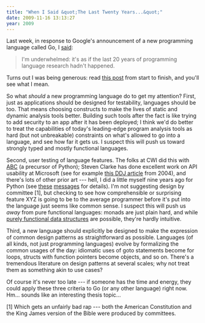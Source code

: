 ```yaml
---
title: "When I Said &quot;The Last Twenty Years...&quot;"
date: 2009-11-16 13:13:27
year: 2009
---
```

<p>Last week, in response to Google's announcement of a new programming language called Go, I <a href="http://pyre.third-bit.com/blog/archives/3161.html">said</a>:<p>
<blockquote>I'm underwhelmed: it's as if the last 20 years of programming language research hadn't happened.</blockquote>
Turns out I was being generous: read <a href="http://www.cowlark.com/2009-11-15-go/">this post</a> from start to finish, and you'll see what I mean.
<p>So what <em>should</em> a new programming language do to get my attention? First, just as applications should be designed for testability, languages should be too. That means choosing constructs to make the lives of static and dynamic analysis tools better. Building such tools after the fact is like trying to add security to an app after it has been deployed; I think we'd do better to treat the capabilities of today's leading-edge program analysis tools as hard (but not unbreakable) constraints on what's allowed to go into a language, and see how far it gets us. I suspect this will push us toward strongly typed and mostly functional languages.</p>
<p>Second, user testing of language features. The folks at CWI did this with <a href="http://homepages.cwi.nl/~steven/abc/">ABC</a> (a precursor of Python); Steven Clarke has done excellent work on API usability at Microsoft (see for example <a href="http://www.ddj.com/windows/184405654">this DDJ article</a> from 2004), and there's lots of other prior art --- hell, I did a little myself nine years ago for Python (see <a href="http://mail.python.org/pipermail/python-dev/2000-July/006098.html">these</a> <a href="http://mail.python.org/pipermail/python-dev/2000-July/006427.html">messages</a> for details). I'm not suggesting design by committee [1], but checking to see how comprehensible or surprising feature XYZ is going to be to the average programmer before it's put into the language just seems like common sense. I suspect this will push us <em>away</em> from pure functional languages: monads are just plain hard, and while <a href="http://www.amazon.com/Purely-Functional-Structures-Chris-Okasaki/dp/0521663504">purely functional data structures</a> are possible, they're hardly intuitive.</p>
<p>Third, a new language should explicitly be designed to make the expression of common design patterns as straightforward as possible. Languages (of all kinds, not just programming languages) evolve by formalizing the common usages of the day: idiomatic uses of goto statements become for loops, structs with function pointers become objects, and so on. There's a tremendous literature on design patterns at several scales; why not treat them as something akin to use cases?</p>
<p>Of course it's never too late --- if someone has the time and energy, they could apply these three criteria to Go (or any other language) right now. Hm... sounds like an interesting thesis topic...</p>
<p>[1] Which gets an unfairly bad rap --- both the American Constitution and the King James version of the Bible were produced by committees.</p>
